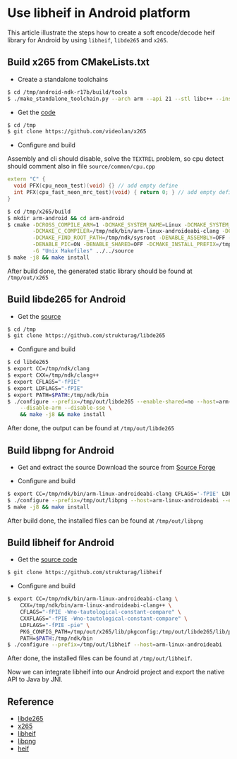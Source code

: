 Use libheif in Android platform
======

This article illustrate the steps how to create a soft encode/decode heif library for Android by using `libheif`, `libde265` and `x265`.

Build x265 from CMakeLists.txt
------
* Create a standalone toolchains
```sh
$ cd /tmp/android-ndk-r17b/build/tools
$ ./make_standalone_toolchain.py --arch arm --api 21 --stl libc++ --install-dir /tmp/ndk
```

* Get the [code](https://github.com/videolan/x265)
```sh
$ cd /tmp
$ git clone https://github.com/videolan/x265
```

* Configure and build

Assembly and cli should disable, solve the `TEXTREL` problem, so cpu detect should comment also in file `source/common/cpu.cpp`

```cpp
extern "C" {
  void PFX(cpu_neon_test)(void) {} // add empty define
  int PFX(cpu_fast_neon_mrc_test)(void) { return 0; } // add empty define
}
```

```sh
$ cd /tmp/x265/build
$ mkdir arm-android && cd arm-android
$ cmake -DCROSS_COMPILE_ARM=1 -DCMAKE_SYSTEM_NAME=Linux -DCMAKE_SYSTEM_PROCESSOR=armv7l \
        -DCMAKE_C_COMPILER=/tmp/ndk/bin/arm-linux-androideabi-clang -DCMAKE_CXX_COMPILER=/tmp/ndk/bin/arm-linux-androideabi-clang++ \
        -DCMAKE_FIND_ROOT_PATH=/tmp/ndk/sysroot -DENABLE_ASSEMBLY=OFF -DENABLE_CLI=OFF \
        -DENABLE_PIC=ON -DENABLE_SHARED=OFF -DCMAKE_INSTALL_PREFIX=/tmp/out/x265 -DCMAKE_C_FLAGS="" \
        -G "Unix Makefiles" ../../source
$ make -j8 && make install
```
After build done, the generated static library should be found at `/tmp/out/x265`

Build libde265 for Android
------
* Get the [source](https://github.com/strukturag/libde265)
```sh
$ cd /tmp
$ git clone https://github.com/strukturag/libde265
```

* Configure and build
```sh
$ cd libde265
$ export CC=/tmp/ndk/clang
$ export CXX=/tmp/ndk/clang++
$ export CFLAGS="-fPIE"
$ export LDFLAGS="-fPIE"
$ export PATH=$PATH:/tmp/ndk/bin
$ ./configure --prefix=/tmp/out/libde265 --enable-shared=no --host=arm-linux-androideabi \
    --disable-arm --disable-sse \
    && make -j8 && make install
```
After done, the output can be found at `/tmp/out/libde265`

Build libpng for Android
------
* Get and extract the source
Download the source from [Source Forge](https://libpng.sourceforge.io/)

* Configure and build
```sh
$ export CC=/tmp/ndk/bin/arm-linux-androideabi-clang CFLAGS='-fPIE' LDFLAGS='-fPIE -pie' PATH=$PATH:/tmp/ndk/bin
$ ./configure --prefix=/tmp/out/libpng --host=arm-linux-androideabi --enable-shared=no --enable-arm-neon
$ make -j8 && make install
```
After build done, the installed files can be found at `/tmp/out/libpng`

Build libheif for Android
------
* Get the [source code](https://github.com/strukturag/libheif)
```sh
$ git clone https://github.com/strukturag/libheif
```

* Configure and build
```sh
$ export CC=/tmp/ndk/bin/arm-linux-androideabi-clang \
    CXX=/tmp/ndk/bin/arm-linux-androideabi-clang++ \
    CFLAGS="-fPIE -Wno-tautological-constant-compare" \
    CXXFLAGS="-fPIE -Wno-tautological-constant-compare" \
    LDFLAGS="-fPIE -pie" \
    PKG_CONFIG_PATH=/tmp/out/x265/lib/pkgconfig:/tmp/out/libde265/lib/pkgconfig:/tmp/out/libpng/lib/pkgconfig \
    PATH=$PATH:/tmp/ndk/bin
$ ./configure --prefix=/tmp/out/libheif --host=arm-linux-androideabi
```
After done, the installed files can be found at `/tmp/out/libheif`.

Now we can integrate libheif into our Android project and export the native API to Java by JNI.

Reference
------
* [libde265](https://github.com/strukturag/libde265)
* [x265](https://github.com/videolan/x265)
* [libheif](https://github.com/strukturag/libheif)
* [libpng](https://sourceforge.net/projects/libpng/files/)
* [heif](https://github.com/nokiatech/heif)
